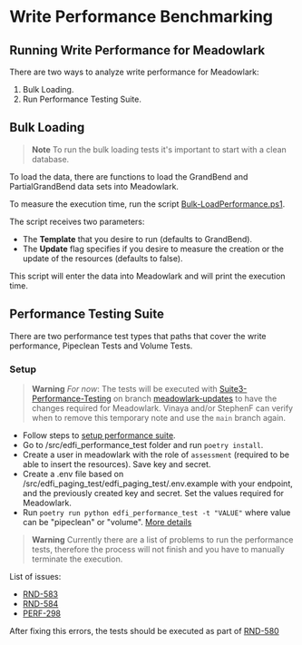 # Write Performance Benchmarking

## Running Write Performance for Meadowlark

There are two ways to analyze write performance for Meadowlark:

1. Bulk Loading.
2. Run Performance Testing Suite.

## Bulk Loading

> **Note** To run the bulk loading tests it's important to start with a clean
> database.

To load the data, there are functions to load the GrandBend and PartialGrandBend
data sets into Meadowlark.

To measure the execution time, run the script
[Bulk-LoadPerformance.ps1](../../../eng/performance/BulkLoad-Performance.ps1).

The script receives two parameters:

- The **Template** that you desire to run (defaults to GrandBend).
- The **Update** flag specifies if you desire to measure the creation or the
  update of the resources (defaults to false).

This script will enter the data into Meadowlark and will print the execution
time.

## Performance Testing Suite

There are two performance test types that paths that cover the write
performance, Pipeclean Tests and Volume Tests.

### Setup

> **Warning**
> _For now_: The tests will be executed with
> [Suite3-Performance-Testing](https://github.com/Ed-Fi-Exchange-OSS/Suite-3-Performance-Testing)
> on branch [meadowlark-updates](https://github.com/Ed-Fi-Exchange-OSS/Suite-3-Performance-Testing/tree/meadowlark-updates)
> to have the changes required for Meadowlark. Vinaya and/or StephenF can verify when to remove
> this temporary note and use the `main` branch again.

- Follow steps to [setup performance suite](./SETUP-PERFORMANCE-SUITE.md).
- Go to /src/edfi_performance_test folder and run `poetry install`.
- Create a user in meadowlark with the role of `assessment` (required to be able to insert the resources). Save key and secret.
- Create a .env file based on
  /src/edfi_paging_test/edfi_paging_test/.env.example with your endpoint, and the previously created key
  and secret. Set the values required for Meadowlark.
- Run `poetry run python edfi_performance_test -t "VALUE"` where value can be
  "pipeclean" or "volume". [More details](https://github.com/Ed-Fi-Exchange-OSS/Suite-3-Performance-Testing/tree/main/src/edfi-performance-test)

> **Warning** Currently there are a list of problems to run the performance tests,
> therefore the process will not finish and you have to manually terminate the execution.

List of issues:

- [RND-583](https://tracker.ed-fi.org/browse/RND-583)
- [RND-584](https://tracker.ed-fi.org/browse/RND-584)
- [PERF-298](https://tracker.ed-fi.org/browse/PERF-298)

After fixing this errors, the tests should be executed as part of [RND-580](https://tracker.ed-fi.org/browse/RND-580)
